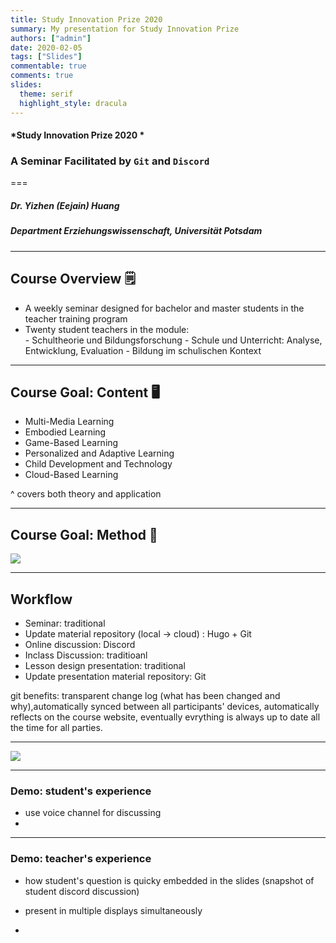 ```yaml
---
title: Study Innovation Prize 2020 
summary: My presentation for Study Innovation Prize
authors: ["admin"]
date: 2020-02-05
tags: ["Slides"]
commentable: true
comments: true
slides:
  theme: serif
  highlight_style: dracula
---
```


#### *Study Innovation Prize 2020 *
### A Seminar Facilitated by `Git` and `Discord`
===
##### Dr. Yizhen (Eejain) Huang
##### Department Erziehungswissenschaft, Universität Potsdam

---
## Course Overview 🗒
- A weekly seminar designed for bachelor and master students in the teacher training program
- Twenty student teachers in the module:  
      - Schultheorie und Bildungsforschung
      - Schule und Unterricht: Analyse, Entwicklung, Evaluation 
      - Bildung im schulischen Kontext

---
## Course Goal: Content 🖥
- Multi-Media Learning
- Embodied Learning
- Game-Based Learning
- Personalized and Adaptive Learning
- Child Development and Technology
- Cloud-Based Learning

^ covers both theory and application

---
## Course Goal: Method 💫

![](/img/edutech.png)

---
## Workflow
- Seminar: traditional
- Update material repository (local → cloud) : Hugo + Git
- Online discussion: Discord
- Inclass Discussion: traditioanl  
- Lesson design presentation: traditional 
- Update presentation material repository: Git

<aside class="notes">
      git benefits: transparent change log (what has been changed and why),automatically synced between all participants' devices, automatically reflects on the course website, eventually evrything is always up to date all the time for all parties. 
</aside>


---
![](/img/edutech_snap.png)

---
###  Demo: student's experience
- use voice channel for discussing
- 

---
###  Demo: teacher's experience
- how student's question is quicky embedded in the slides (snapshot of student discord discussion)
- present in multiple displays simultaneously

- 